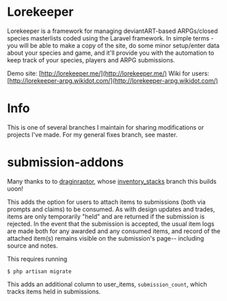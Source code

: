 # Lorekeeper

Lorekeeper is a framework for managing deviantART-based ARPGs/closed species masterlists coded using the Laravel framework. In simple terms - you will be able to make a copy of the site, do some minor setup/enter data about your species and game, and it'll provide you with the automation to keep track of your species, players and ARPG submissions.

Demo site: [http://lorekeeper.me/](http://lorekeeper.me/)
Wiki for users: [http://lorekeeper-arpg.wikidot.com/](http://lorekeeper-arpg.wikidot.com/)

# Info

This is one of several branches I maintain for sharing modifications or projects I've made. For my general fixes branch, see master.

# submission-addons

Many thanks to to [draginraptor](https://github.com/Draginraptor), whose [inventory_stacks](https://github.com/Draginraptor/lorekeeper/tree/inventory_stacks) branch this builds uoon!

This adds the option for users to attach items to submissions (both via prompts and claims) to be consumed. As with design updates and trades, items are only temporarily "held" and are returned if the submission is rejected. In the event that the submission is accepted, the usual item logs are made both for any awarded and any consumed items, and record of the attached item(s) remains visible on the submission's page-- including source and notes.

This requires running

```
$ php artisan migrate
```

This adds an additional column to user_items, `submission_count`, which tracks items held in submissions.
